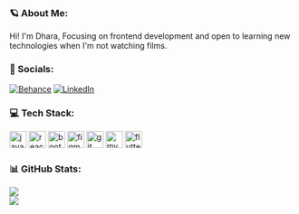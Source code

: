 ### 🪐 About Me:
Hi! I'm Dhara,
Focusing on frontend development and open to learning new technologies when I'm not watching films.

### 📱 Socials:
[![Behance](https://img.shields.io/badge/Behance-1769ff?logo=behance&logoColor=white)](https://www.behance.net/dharamaru1) [![LinkedIn](https://img.shields.io/badge/LinkedIn-%230077B5.svg?logo=linkedin&logoColor=white)](https://www.linkedin.com/in/dhara-maru/)

### 💻 Tech Stack:
<img src="https://cdn.jsdelivr.net/gh/devicons/devicon/icons/javascript/javascript-original.svg" height="30" alt="javascript logo"  />  <img src="https://cdn.jsdelivr.net/gh/devicons/devicon/icons/react/react-original.svg" height="30" alt="react logo"  />  <img src="https://cdn.jsdelivr.net/gh/devicons/devicon/icons/bootstrap/bootstrap-original.svg" height="30" alt="bootstrap logo"  />  <img src="https://cdn.jsdelivr.net/gh/devicons/devicon/icons/figma/figma-original.svg" height="30" alt="figma logo"  />  <img src="https://cdn.jsdelivr.net/gh/devicons/devicon/icons/git/git-original.svg" height="30" alt="git logo"  />  <img src="https://cdn.jsdelivr.net/gh/devicons/devicon/icons/mysql/mysql-original.svg" height="30" alt="mysql logo"  />  <img src="https://cdn.jsdelivr.net/gh/devicons/devicon/icons/flutter/flutter-original.svg" height="30" alt="flutter logo"  />

### 📊 GitHub Stats:
<!-- ![](https://github-readme-stats.vercel.app/api?username=dhara-maru&theme=aura&hide_border=false&include_all_commits=true&count_private=true)<br/> -->
![](https://github-readme-streak-stats.herokuapp.com/?user=dhara-maru&theme=aura&hide_border=false)<br/>
![](https://github-readme-stats.vercel.app/api/top-langs/?username=dhara-maru&theme=aura&hide_border=false&include_all_commits=true&count_private=true&layout=compact)
<br>
